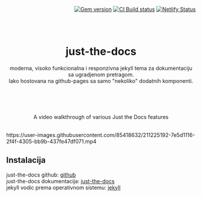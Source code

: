 <p align="right">
    <a href="https://badge.fury.io/rb/just-the-docs"><img src="https://badge.fury.io/rb/just-the-docs.svg" alt="Gem version"></a> <a href="https://github.com/just-the-docs/just-the-docs/actions/workflows/ci.yml"><img src="https://github.com/just-the-docs/just-the-docs/actions/workflows/ci.yml/badge.svg" alt="CI Build status"></a> <a href="https://app.netlify.com/sites/just-the-docs/deploys"><img src="https://api.netlify.com/api/v1/badges/9dc0386d-c2a4-4077-ad83-f02c33a6c0ca/deploy-status" alt="Netlify Status"></a>
</p>
<br><br>
<p align="center">
    <h1 align="center">just-the-docs</h1>
    <p align="center">moderna, visoko funkcionalna i responzivna jekyll tema za dokumentaciju sa ugradjenom pretragom.<br>lako hostovana na github-pages sa samo "nekoliko" dodatnih komponenti.</p>
    <br><br><br>
</p>

<p align="center">A video walkthrough of various Just the Docs features</p><br>
https://user-images.githubusercontent.com/85418632/211225192-7e5d1116-2f4f-4305-bb9b-437fe47df071.mp4

## Instalacija
just-the-docs github: [github](https://github.com/just-the-docs/just-the-docs)<br>
just-the-docs dokumentacija: [just-the-docs](https://just-the-docs.com/)<br>
jekyll vodic prema operativnom sistemu: [jekyll](https://jekyllrb.com/docs/installation/)
